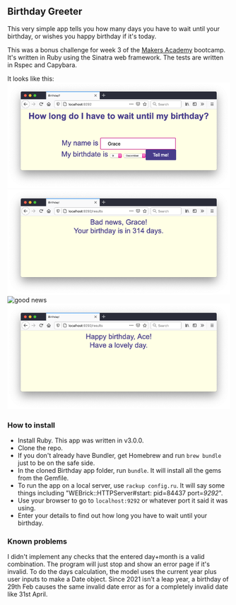 ## Birthday Greeter

This very simple app tells you how many days you have to wait until your birthday, or wishes you happy birthday if it's today.

This was a bonus challenge for week 3 of the [Makers Academy](https://makers.tech/) bootcamp.  It's written in Ruby using the Sinatra web framework. The tests are written in Rspec and Capybara.

It looks like this:
![entering details](/public/1_entering_details.png)
![bad news](/public/2_bad_news.png)
![good news](/public/3_good_news)
![happy birthday](/public/4_happy_birthday.png)

### How to install
* Install Ruby. This app was written in v3.0.0.
* Clone the repo.
* If you don't already have Bundler, get Homebrew and run `brew bundle` just to be on the safe side.
* In the cloned Birthday app folder, run `bundle`. It will install all the gems from the Gemfile.
* To run the app on a local server, use `rackup config.ru`. It will say some things including "WEBrick::HTTPServer#start: pid=84437 port=*9292*".
* Use your browser to go to `localhost:9292` or whatever port it said it was using.
* Enter your details to find out how long you have to wait until your birthday.

### Known problems
I didn't implement any checks that the entered day+month is a valid combination. The program will just stop and show an error page if it's invalid.  To do the days calculation, the model uses the current year plus user inputs to make a Date object. Since 2021 isn't a leap year, a birthday of 29th Feb causes the same invalid date error as for a completely invalid date like 31st April.
